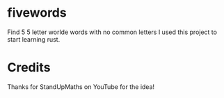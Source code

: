 # fivewords
Find 5 5 letter worlde words with no common letters
I used this project to start learning rust.

# Credits
Thanks for StandUpMaths on YouTube for the idea!
